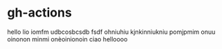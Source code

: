 # gh-actions

hello
lio
iomfm
udbcosbcsdb
fsdf
ohniuhiu
kjnkinniukniu
pomjpmim
onuu
oinonon
minmi
onèoinionoin
ciao helloooo
